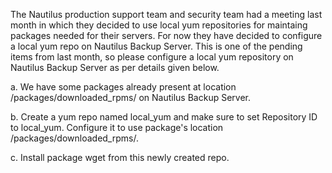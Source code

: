 The Nautilus production support team and security team had a meeting last month in which they decided to use local yum repositories for maintaing packages needed for their servers. For now they have decided to configure a local yum repo on Nautilus Backup Server. This is one of the pending items from last month, so please configure a local yum repository on Nautilus Backup Server as per details given below.



a. We have some packages already present at location /packages/downloaded_rpms/ on Nautilus Backup Server.

b. Create a yum repo named local_yum and make sure to set Repository ID to local_yum. Configure it to use package's location /packages/downloaded_rpms/.

c. Install package wget from this newly created repo.